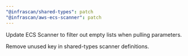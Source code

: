 ```yaml
---
"@infrascan/shared-types": patch
"@infrascan/aws-ecs-scanner": patch
---
```


Update ECS Scanner to filter out empty lists when pulling parameters. 

Remove unused key in shared-types scanner definitions.
